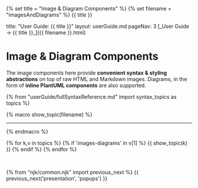 {% set title = "Image & Diagram Components" %}
{% set filename = "imagesAndDiagrams" %}
<span id="title" class="d-none">{{ title }}</span>

<frontmatter>
  title: "User Guide: {{ title }}"
  layout: userGuide.md
  pageNav: 3
</frontmatter>

<span id="link" class="d-none">
<md>[_User Guide → {{ title }}_]({{ filename }}.html)</md>
</span>

<include src="advanced.md#slots-info" />

# Image & Diagram Components

<span id="overview" class="lead">

The image components here provide **convenient syntax & styling abstractions** on top of raw HTML and Markdown images.
Diagrams, in the form of **inline PlantUML components** are also supported.
</span>

{% from "userGuide/fullSyntaxReference.md" import syntax_topics as topics %}

{% macro show_topic(filename) %}
<include src="../syntax/{{ filename }}.mbdf" />
<hr>
{% endmacro %}

{% for k,v in topics %}
{% if 'images-diagrams' in v[1] %}
{{ show_topic(k) }}
{% endif %}
{% endfor %}

<br>

{% from "njk/common.njk" import previous_next %}
{{ previous_next('presentation', 'popups') }}
